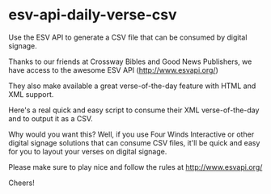 esv-api-daily-verse-csv
=======================

Use the ESV API to generate a CSV file that can be consumed by digital signage.

Thanks to our friends at Crossway Bibles and Good News Publishers, we have access to the awesome ESV API (http://www.esvapi.org/)

They also make available a great verse-of-the-day feature with HTML and XML support.

Here's a real quick and easy script to consume their XML verse-of-the-day and to output it as a CSV.

Why would you want this? Well, if you use Four Winds Interactive or other digital signage solutions that can consume CSV files, it'll be quick and easy for you to layout your verses on digital signage.

Please make sure to play nice and follow the rules at http://www.esvapi.org/

Cheers!

